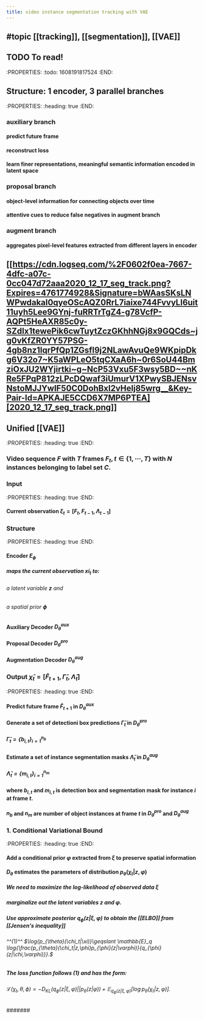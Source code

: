 ```yaml
---
title: video instance segmentation tracking with VAE
---
```


## #topic  [[tracking]], [[segmentation]], [[VAE]]
## TODO  To read!
:PROPERTIES:
:todo: 1608191817524
:END:
## Structure: 1 encoder, 3 parallel branches
:PROPERTIES:
:heading: true
:END:
### auxiliary branch
#### predict future frame
#### reconstruct loss
#### learn finer representations, meaningful semantic information encoded in latent space
### proposal branch
#### object-level information for connecting objects over time
#### attentive cues to reduce false negatives in augment branch
### augment branch
#### aggregates pixel-level features extracted from different layers in encoder
## [[https://cdn.logseq.com/%2F0602f0ea-7667-4dfc-a07c-0cc047d72aaa2020_12_17_seg_track.png?Expires=4761774928&Signature=bWAasSKsLNWPwdakaI0qyeOScAQZ0RrL7iaixe744FvvyLI6uit11uyh5Lee9GYnj-fuRRTrTgZ4-g78VcfP-AQPt5HeAXR85c0y-SZdIx1tewePik6cwTuytZczGKhhNGj8x9GQCds~jg0vKfZR0YY57PSG-4gb8nz1lqrPfQp1ZGsfI9j2NLawAvuQe9WKpipDkg6V32o7~K5aWPLeO5tqCXaA6h~0r6SoU44BmziOxJU2WYjirtki~g~NcP53Vxu5F3wsy5BD~~nKRe5FPqP812zLPcDQwaf3iUmurV1XPwySBJENsvNstoMJJYwIF50C0DohBxI2vHelj85wrg__&Key-Pair-Id=APKAJE5CCD6X7MP6PTEA][2020_12_17_seg_track.png]]
## Unified [[VAE]]
:PROPERTIES:
:heading: true
:END:
### Video sequence $F$ with $T$ frames $F_t, t\in{\{1, \cdots, T\}}$ with $N$ instances belonging to label set $C$.
### Input
:PROPERTIES:
:heading: true
:END:
#### Current observation $\xi_t=[F_t,F_{t-1}, \Lambda_{t-1}]$
### Structure
:PROPERTIES:
:heading: true
:END:
#### Encoder $E_{\phi}$
##### maps the current observation $xi_t$ to:
###### a latent variable $\mathbf{z}$ and
###### a spatial prior $\mathbf{\phi}$
#### Auxiliary Decoder $D_{\theta}^{aux}$
#### Proposal Decoder $D_{\theta}^{pro}$
#### Augmentation Decoder $D_{\theta}^{aug}$
### Output $\hat{\chi}_t=[\hat{F}_{t+1},\hat{\Gamma}_{t},\hat{\Lambda}_t]$
:PROPERTIES:
:heading: true
:END:
#### Predict future frame $\hat{F}_{t+1}$ in $D_{\theta}^{aux}$
#### Generate a set of detectioni box predictions $\hat{\Gamma}_{t}$ in $D_{\theta}^{pro}$
##### $\hat{\Gamma}_{t}=\{b_{i,t}\}^{n_b}_{i=1}$
#### Estimate a set of instance segmentation masks $\hat{\Lambda}_t$ in $D_{\theta}^{aug}$
##### $\hat{\Lambda}_t=\{m_{i,t}\}_{i=1}^{n_m}$
#### where $b_{i,t}$ and $m_{i,t}$ is detection box and segmentation mask for instance $i$ at frame $t$.
#### $n_b$ and $n_m$ are number of object instances at frame $t$ in $D_{\theta}^{pro}$ and $D_{\theta}^{aug}$
### 1. Conditional Variational Bound
:PROPERTIES:
:heading: true
:END:
#### Add a conditional prior $\varphi$ extracted from $\xi$ to preserve spatial information
#### $D_{\theta}$ estimates the parameters of distribution $p_{\theta}(\chi_t|z,\varphi)$
##### We need to maximize the **log-likelihood** of observed data $\xi$
##### **marginalize out** the latent variables $z$ and $\varphi$.
##### Use approximate posterior $q_{\phi}(z|\xi,\varphi)$ to obtain the [[ELBO]] from [[Jensen's inequality]]
###### ^^(1)^^ $\log{p_{\theta}(\chi_t|\xi)}\geqslant \mathbb{E}_q \log{\frac{p_{\theta}(\chi_t|z,\phi)p_{\phi}(z|\varphi)}{q_{\phi}(z|\chi,\varphi)}}.$
##### The loss function follows (1) and has the form:
###### $\mathcal{L}(\chi_t,\theta, \phi)=-D_{KL}\left(q_{\phi}(z|\xi,\varphi)||p_{\theta}(z|\varphi)\right) + \mathbb{E}_{q_{\phi}(z|\xi,\varphi)}[\log{p_{\theta}(\chi_t|z,\varphi)}].$
#######
